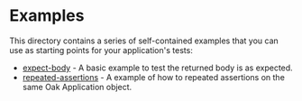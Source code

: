 # Examples

This directory contains a series of self-contained examples that you can use as starting points for your application's tests:

- [expect-body](./expect-body) - A basic example to test the returned body is as expected.
- [repeated-assertions](./repeated-assertions) - A example of how to repeated assertions on the same Oak Application object.
